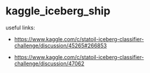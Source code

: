 # kaggle_iceberg_ship



useful links:     

* https://www.kaggle.com/c/statoil-iceberg-classifier-challenge/discussion/45265#266853

* https://www.kaggle.com/c/statoil-iceberg-classifier-challenge/discussion/47062


